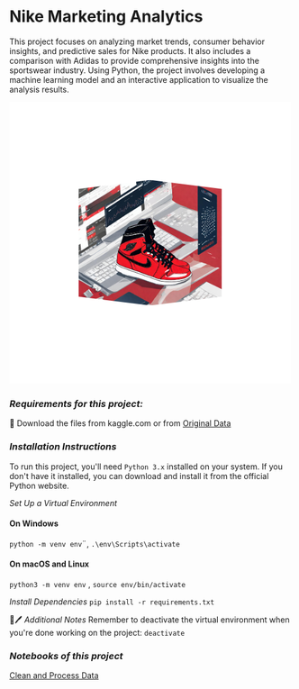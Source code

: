 # Nike Marketing Analytics
This project focuses on analyzing market trends, consumer behavior insights, and predictive sales for Nike products. It also includes a comparison with Adidas to provide comprehensive insights into the sportswear industry. Using Python, the project involves developing a machine learning model and an interactive application to visualize the analysis results.


![portada](https://github.com/AleDV89/Nike-Marketing-Analytics/blob/main/%22images/portada.png)


### *Requirements for this project:*

🔽 Download the files from kaggle.com or from [Original Data](Data)

### *Installation Instructions*
To run this project, you'll need `Python 3.x` installed on your system. If you don't have it installed, you can download and install it from the official Python website.

*Set Up a Virtual Environment*

#### On Windows
`python -m venv env`¨, `.\env\Scripts\activate`


#### On macOS and Linux
`python3 -m venv env` , `source env/bin/activate`

*Install Dependencies*
`pip install -r requirements.txt`

📕🖊️ *Additional Notes*
Remember to deactivate the virtual environment when you're done working on the project: `deactivate`

### *Notebooks of this project*

[Clean and Process Data](Notebooks)







